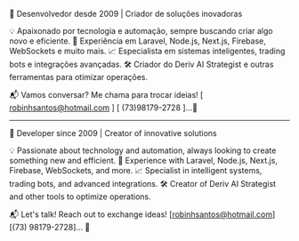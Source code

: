 🚀 Desenvolvedor desde 2009 | Criador de soluções inovadoras

💡 Apaixonado por tecnologia e automação, sempre buscando criar algo novo e eficiente.
🔧 Experiência em Laravel, Node.js, Next.js, Firebase, WebSockets e muito mais.
📈 Especialista em sistemas inteligentes, trading bots e integrações avançadas.
🛠️ Criador do Deriv AI Strategist e outras ferramentas para otimizar operações.

📬 Vamos conversar? Me chama para trocar ideias! [ robinhsantos@hotmail.com ] [ (73)98179-2728 ]...🚀 

-------------------------------------------------------------------------------------------------------

🚀 Developer since 2009 | Creator of innovative solutions

💡 Passionate about technology and automation, always looking to create something new and efficient.
🔧 Experience with Laravel, Node.js, Next.js, Firebase, WebSockets, and more.
📈 Specialist in intelligent systems, trading bots, and advanced integrations.
🛠️ Creator of Deriv AI Strategist and other tools to optimize operations.

📬 Let's talk! Reach out to exchange ideas! [robinhsantos@hotmail.com] [(73) 98179-2728]... 🚀



<!---
robinhoscorpion/robinhoscorpion is a ✨ special ✨ repository because its `README.md` (this file) appears on your GitHub profile.
You can click the Preview link to take a look at your changes.
--->
